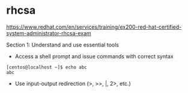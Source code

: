 # rhcsa

https://www.redhat.com/en/services/training/ex200-red-hat-certified-system-administrator-rhcsa-exam

Section 1: Understand and use essential tools
- Access a shell prompt and issue commands with correct syntax
```
[centos@localhost ~]$ echo abc
abc
```
- Use input-output redirection (>, >>, |, 2>, etc.)

